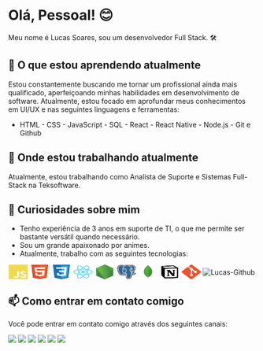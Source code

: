 # Olá, Pessoal! 😊

Meu nome é Lucas Soares, sou um desenvolvedor Full Stack. 🛠

## 🎨 O que estou aprendendo atualmente

Estou constantemente buscando me tornar um profissional ainda mais qualificado, aperfeiçoando minhas habilidades em desenvolvimento de software. Atualmente, estou focado em aprofundar meus conhecimentos em UI/UX e nas seguintes linguagens e ferramentas:

- HTML - CSS - JavaScript - SQL - React - React Native - Node.js - Git e Github

## 💼 Onde estou trabalhando atualmente

Atualmente, estou trabalhando como Analista de Suporte e Sistemas Full-Stack na Teksoftware.

## 🎯 Curiosidades sobre mim

- Tenho experiência de 3 anos em suporte de TI, o que me permite ser bastante versátil quando necessário.
- Sou um grande apaixonado por animes.
- Atualmente, trabalho com as seguintes tecnologias:
<div style="display: inline_block">
  <img align="center" alt="Lucas-Js" height="30" width="40" src="https://raw.githubusercontent.com/devicons/devicon/master/icons/javascript/javascript-plain.svg">
  <img align="center" alt="Lucas-HTML" height="30" width="40" src="https://raw.githubusercontent.com/devicons/devicon/master/icons/html5/html5-original.svg">
  <img align="center" alt="Lucas-CSS" height="30" width="40" src="https://raw.githubusercontent.com/devicons/devicon/master/icons/css3/css3-original.svg">
  <img align="center" alt="Lucas-React" height="30" width="40" src="https://raw.githubusercontent.com/devicons/devicon/master/icons/react/react-original.svg">
  <img align="center" alt="Lucas-Node.js" height="30" width="40" src="https://raw.githubusercontent.com/devicons/devicon/master/icons/nodejs/nodejs-original.svg">
  <img align="center" alt="Lucas-PostgreSQL" height="30" width="40" src="https://raw.githubusercontent.com/devicons/devicon/master/icons/postgresql/postgresql-original.svg">
  <img align="center" alt="Lucas-MongoDB" height="30" width="40" src="https://raw.githubusercontent.com/devicons/devicon/master/icons/mongodb/mongodb-original.svg">
  <img align="center" alt="Lucas-Notion" height="30" width="40" src="https://raw.githubusercontent.com/devicons/devicon/master/icons/notion/notion-original.svg">
  <img align="center" alt="Lucas-Git" height="30" width="40" src="https://raw.githubusercontent.com/devicons/devicon/master/icons/git/git-original.svg">
  <img align="center" alt="Lucas-Github" height="30" width="40" src="https://i.pinimg.com/236x/e5/37/82/e537824b0431f1f9a36696e84e64808f.jpg">
</div>


 
## 📫 Como entrar em contato comigo

Você pode entrar em contato comigo através dos seguintes canais:

<div> 
   <a href="https://wa.me/qr/UGWIVZ7L26DPE1" target="_blank"><img src="https://img.shields.io/badge/WhatsApp-25D366?style=for-the-badge&logo=whatsapp&logoColor=white" target="_blank"></a>
  <a href="https://www.instagram.com/luucas_soarees?igsh=MWgweWoyYjhxMnV2OA==" target="_blank"><img src="https://img.shields.io/badge/-Instagram-%23E4405F?style=for-the-badge&logo=instagram&logoColor=white" target="_blank"></a>
    <a href="https://www.instagram.com/luucaas_sooaarees?igsh=NW1pdnR0ejQ3cGRr" target="_blank"><img src="https://img.shields.io/badge/-Instagram-%23E4405F?style=for-the-badge&logo=instagram&logoColor=white" target="_blank"></a>
 <a href="https://www.discord.gg/soareszaum#3367" target="_blank"><img src="https://img.shields.io/badge/Discord-7289DA?style=for-the-badge&logo=discord&logoColor=white" target="_blank"></a> 
  <a href = "mailto:soareslucas134@gmail.com"><img src="https://img.shields.io/badge/-Gmail-%23333?style=for-the-badge&logo=gmail&logoColor=white" target="_blank"></a>
  <a href="https://www.linkedin.com/in/lucas-soares-970ab7180" target="_blank"><img src="https://img.shields.io/badge/-LinkedIn-%230077B5?style=for-the-badge&logo=linkedin&logoColor=white" target="_blank"></a> 
</div>
